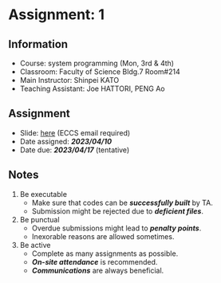 # Assignment: 1

## Information

- Course: system programming (Mon, 3rd & 4th)
- Classroom: Faculty of Science Bldg.7 Room#214
- Main Instructor: Shinpei KATO
- Teaching Assistant: Joe HATTORI, PENG Ao

## Assignment

- Slide: [here](https://docs.google.com/presentation/d/1kXZJxFjRJ65Sn2keFhMVam52i4JEJ0DrdQzZmZiRI4s/edit?usp=sharing) (ECCS email required) 
- Date assigned: ***2023/04/10***
- Date due: ***2023/04/17*** (tentative)

## Notes

1. Be executable
    - Make sure that codes can be ***successfully built*** by TA.
    - Submission might be rejected due to ***deficient files***.
1. Be punctual
    - Overdue submissions might lead to ***penalty points***.
    - Inexorable reasons are allowed sometimes.
1. Be active
    - Complete as many assignments as possible.
    - ***On-site attendance*** is recommended.
    - ***Communications*** are always beneficial.

